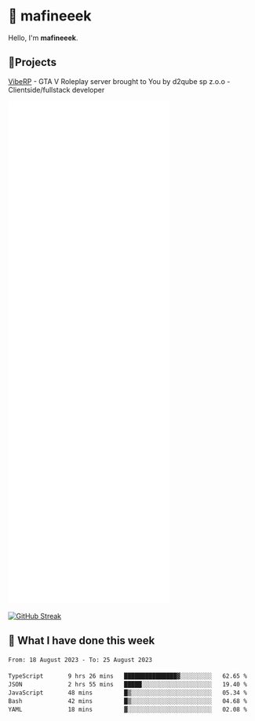# 👋 mafineeek
Hello, I'm **mafineeek**.

## 📝Projects

[VibeRP](https://v-rp.pl) - GTA V Roleplay server brought to You by d2qube sp z.o.o - Clientside/fullstack developer


![](./github-metrics.svg)

[![GitHub Streak](https://streak-stats.demolab.com/?user=mafineeek)](https://git.io/streak-stats)

## 📰 What I have done this week
<!--START_SECTION:waka-->

```txt
From: 18 August 2023 - To: 25 August 2023

TypeScript       9 hrs 26 mins   ███████████████▓░░░░░░░░░   62.65 %
JSON             2 hrs 55 mins   █████░░░░░░░░░░░░░░░░░░░░   19.40 %
JavaScript       48 mins         █▒░░░░░░░░░░░░░░░░░░░░░░░   05.34 %
Bash             42 mins         █▒░░░░░░░░░░░░░░░░░░░░░░░   04.68 %
YAML             18 mins         ▓░░░░░░░░░░░░░░░░░░░░░░░░   02.08 %
```

<!--END_SECTION:waka-->
